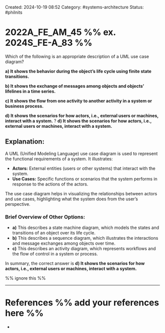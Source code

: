 Created: 2024-10-19 08:52
Category: #systems-architecture
Status: #philnits


# 2022A_FE_AM_45 %% ex. 2024S_FE-A_83 %%

Which of the following is an appropriate description of a UML use case diagram?

**a) It shows the behavior during the object’s life cycle using finite state transitions.**

**b) It shows the exchange of messages among objects and objects’ lifelines in a time series.**

**c) It shows the flow from one activity to another activity in a system or business process.**

**d) It shows the scenarios for how actors, i.e., external users or machines, interact with a system.**
?
**d) It shows the scenarios for how actors, i.e., external users or machines, interact with a system.**

## **Explanation:**

A UML (Unified Modeling Language) use case diagram is used to represent the functional requirements of a system. It illustrates:

- **Actors:** External entities (users or other systems) that interact with the system.
- **Use Cases:** Specific functions or scenarios that the system performs in response to the actions of the actors.

The use case diagram helps in visualizing the relationships between actors and use cases, highlighting what the system does from the user’s perspective.

### Brief Overview of Other Options:

- **a)** This describes a state machine diagram, which models the states and transitions of an object over its life cycle.
- **b)** This describes a sequence diagram, which illustrates the interactions and message exchanges among objects over time.
- **c)** This describes an activity diagram, which represents workflows and the flow of control in a system or process.

In summary, the correct answer is **d) It shows the scenarios for how actors, i.e., external users or machines, interact with a system.**






%% ignore this %%
<!--SR:!2024-10-21,1,230-->
---









# References %% add your references here %%
- 